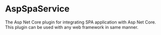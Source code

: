 # AspSpaService
The Asp Net Core plugin for integrating SPA application with Asp Net Core.
This plugin can be used with any web framework in same manner.